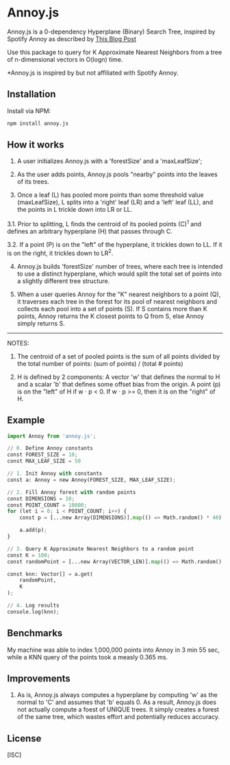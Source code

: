# Annoy.js

Annoy.js is a 0-dependency Hyperplane (Binary) Search Tree, inspired by Spotify Annoy as described by <a href="https://erikbern.com/2015/10/01/nearest-neighbors-and-vector-models-part-2-how-to-search-in-high-dimensional-spaces.html" target="_blank">This Blog Post</a>

Use this package to query for K Approximate Nearest Neighbors from a tree of n-dimensional vectors in O(logn) time.

\*Annoy.js is inspired by but not affiliated with Spotify Annoy.

## Installation

Install via NPM:

```bash
npm install annoy.js
```

## How it works

1. A user initializes Annoy.js with a 'forestSize' and a 'maxLeafSize';

2. As the user adds points, Annoy.js pools "nearby" points into the leaves of its trees.

3. Once a leaf (L) has pooled more points than some threshold value (maxLeafSize), L splits into a 'right' leaf (LR) and a 'left' leaf (LL), and the points in L trickle down into LR or LL.

3.1. Prior to splitting, L finds the centroid of its pooled points (C)<sup>1</sup> and defines an arbitrary hyperplane (H) that passes through C.

3.2. If a point (P) is on the "left" of the hyperplane, it trickles down to LL. If it is on the right, it trickles down to LR<sup>2</sup>.

4. Annoy.js builds 'forestSize' number of trees, where each tree is intended to use a distinct hyperplane, which would split the total set of points into a slightly different tree structure.

5. When a user queries Annoy for the "K" nearest neighbors to a point (Q), it traverses each tree in the forest for its pool of nearest neighbors and collects each pool into a set of points (S). If S contains more than K points, Annoy returns the K closest points to Q from S, else Annoy simply returns S.

<hr/>

NOTES:

1. The centroid of a set of pooled points is the sum of all points divided by the total number of points: (sum of points) / (total # points)

2. H is defined by 2 components: A vector 'w' that defines the normal to H and a scalar 'b' that defines some offset bias from the origin. A point (p) is on the "left" of H if w ⋅ p < 0. If w ⋅ p >= 0, then it is on the "right" of H.

## Example

```python
import Annoy from 'annoy.js';

// 0. Define Annoy constants
const FOREST_SIZE = 10;
const MAX_LEAF_SIZE = 50

// 1. Init Annoy with constants
const a: Annoy = new Annoy(FOREST_SIZE, MAX_LEAF_SIZE);

// 2. Fill Annoy forest with random points
const DIMENSIONS = 10;
const POINT_COUNT = 10000;
for (let i = 0; i < POINT_COUNT; i++) {
    const p = [...new Array(DIMENSIONS)].map(() => Math.random() * 40);

    a.add(p);
}

// 3. Query K Approximate Nearest Neighbors to a random point
const K = 100;
const randomPoint = [...new Array(VECTOR_LEN)].map(() => Math.random() * 40);

const knn: Vector[] = a.get(
    randomPoint,
    K
);

// 4. Log results
console.log(knn);
```

## Benchmarks

My machine was able to index 1,000,000 points into Annoy in 3 min 55 sec, while a KNN query of the points took a measly 0.365 ms.

## Improvements

1. As is, Annoy.js always computes a hyperplane by computing 'w' as the normal to 'C' and assumes that 'b' equals 0. As a result, Annoy.js does not actually compute a foest of UNIQUE trees. It simply creates a forest of the same tree, which wastes effort and potentially reduces accuracy.

## License

[ISC]
